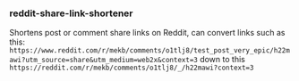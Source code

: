 ### reddit-share-link-shortener 
Shortens post or comment share links on Reddit, can convert links such as this:
`https://www.reddit.com/r/mekb/comments/o1tlj8/test_post_very_epic/h22mawi?utm_source=share&utm_medium=web2x&context=3`
down to this
`https://reddit.com/r/mekb/comments/o1tlj8/_/h22mawi?context=3`

